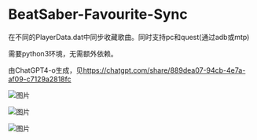 # BeatSaber-Favourite-Sync
在不同的PlayerData.dat中同步收藏歌曲。同时支持pc和quest(通过adb或mtp)

需要python3环境，无需额外依赖。

由ChatGPT4-o生成，见<https://chatgpt.com/share/889dea07-94cb-4e7a-af09-c7129a2818fc>

![图片](https://github.com/user-attachments/assets/cd27be22-0032-44a1-bb4d-3298176ce796)

![图片](https://github.com/user-attachments/assets/4d2624dd-70e9-4d51-a4e5-0922abacd1dd)

![图片](https://github.com/user-attachments/assets/a420a6a0-8b7f-48ee-9387-be06c256f538)
